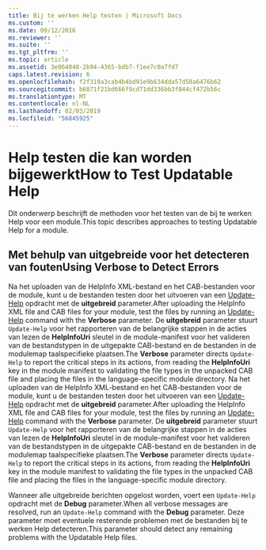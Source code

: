 ```yaml
---
title: Bij te werken Help testen | Microsoft Docs
ms.custom: ''
ms.date: 09/12/2016
ms.reviewer: ''
ms.suite: ''
ms.tgt_pltfrm: ''
ms.topic: article
ms.assetid: 3e064048-2b94-4365-bdb7-f1ee7c0a7fd7
caps.latest.revision: 6
ms.openlocfilehash: f2f319a3cab4b4bd91e9b634dda57d58a6476b62
ms.sourcegitcommit: b6871f21bd666f9cd71dd336bb3f844cf472b56c
ms.translationtype: MT
ms.contentlocale: nl-NL
ms.lasthandoff: 02/03/2019
ms.locfileid: "56845925"
---
```

# <a name="how-to-test-updatable-help"></a><span data-ttu-id="18dad-102">Help testen die kan worden bijgewerkt</span><span class="sxs-lookup"><span data-stu-id="18dad-102">How to Test Updatable Help</span></span>

<span data-ttu-id="18dad-103">Dit onderwerp beschrijft de methoden voor het testen van de bij te werken Help voor een module.</span><span class="sxs-lookup"><span data-stu-id="18dad-103">This topic describes approaches to testing Updatable Help for a module.</span></span>

## <a name="using-verbose-to-detect-errors"></a><span data-ttu-id="18dad-104">Met behulp van uitgebreide voor het detecteren van fouten</span><span class="sxs-lookup"><span data-stu-id="18dad-104">Using Verbose to Detect Errors</span></span>

<span data-ttu-id="18dad-105">Na het uploaden van de HelpInfo XML-bestand en het CAB-bestanden voor de module, kunt u de bestanden testen door het uitvoeren van een [Update-Help](/powershell/module/Microsoft.PowerShell.Core/Update-Help) opdracht met de **uitgebreid** parameter.</span><span class="sxs-lookup"><span data-stu-id="18dad-105">After uploading the HelpInfo XML file and CAB files for your module, test the files by running an [Update-Help](/powershell/module/Microsoft.PowerShell.Core/Update-Help) command with the **Verbose** parameter.</span></span> <span data-ttu-id="18dad-106">De **uitgebreid** parameter stuurt `Update-Help` voor het rapporteren van de belangrijke stappen in de acties van lezen de **HelpInfoUri** sleutel in de module-manifest voor het valideren van de bestandstypen in de uitgepakte CAB-bestand en de bestanden in de modulemap taalspecifieke plaatsen.</span><span class="sxs-lookup"><span data-stu-id="18dad-106">The **Verbose** parameter directs `Update-Help` to report the critical steps in its actions, from reading the **HelpInfoUri** key in the module manifest to validating the file types in the unpacked CAB file and placing the files in the language-specific module directory.</span></span>
<span data-ttu-id="18dad-107">Na het uploaden van de HelpInfo XML-bestand en het CAB-bestanden voor de module, kunt u de bestanden testen door het uitvoeren van een [Update-Help](/powershell/module/Microsoft.PowerShell.Core/Update-Help) opdracht met de **uitgebreid** parameter.</span><span class="sxs-lookup"><span data-stu-id="18dad-107">After uploading the HelpInfo XML file and CAB files for your module, test the files by running an [Update-Help](/powershell/module/Microsoft.PowerShell.Core/Update-Help) command with the **Verbose** parameter.</span></span> <span data-ttu-id="18dad-108">De **uitgebreid** parameter stuurt `Update-Help` voor het rapporteren van de belangrijke stappen in de acties van lezen de **HelpInfoUri** sleutel in de module-manifest voor het valideren van de bestandstypen in de uitgepakte CAB-bestand en de bestanden in de modulemap taalspecifieke plaatsen.</span><span class="sxs-lookup"><span data-stu-id="18dad-108">The **Verbose** parameter directs `Update-Help` to report the critical steps in its actions, from reading the **HelpInfoUri** key in the module manifest to validating the file types in the unpacked CAB file and placing the files in the language-specific module directory.</span></span>

<span data-ttu-id="18dad-109">Wanneer alle uitgebreide berichten opgelost worden, voert een `Update-Help` opdracht met de **Debug** parameter.</span><span class="sxs-lookup"><span data-stu-id="18dad-109">When all verbose messages are resolved, run an `Update-Help` command with the **Debug** parameter.</span></span> <span data-ttu-id="18dad-110">Deze parameter moet eventuele resterende problemen met de bestanden bij te werken Help detecteren.</span><span class="sxs-lookup"><span data-stu-id="18dad-110">This parameter should detect any remaining problems with the Updatable Help files.</span></span>